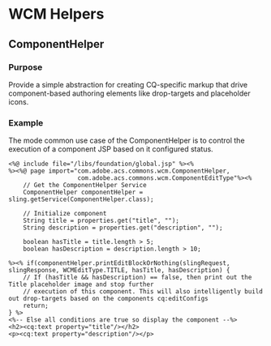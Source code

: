 # WCM Helpers

## ComponentHelper

### Purpose

Provide a simple abstraction for creating CQ-specific markup that drive component-based authoring elements like drop-targets and placeholder icons.

### Example

The mode common use case of the ComponentHelper is to control the execution of a component JSP based on it configured status.

    <%@ include file="/libs/foundation/global.jsp" %><%
    %><%@ page import="com.adobe.acs.commons.wcm.ComponentHelper,
                       com.adobe.acs.commons.wcm.ComponentEditType"%><%
        // Get the ComponentHelper Service
        ComponentHelper componentHelper = sling.getService(ComponentHelper.class);

        // Initialize component
        String title = properties.get("title", "");
        String description = properties.get("description", "");

        boolean hasTitle = title.length > 5;
        boolean hasDescription = description.length > 10;

    %><% if(componentHelper.printEditBlockOrNothing(slingRequest, slingResponse, WCMEditType.TITLE, hasTitle, hasDescription) {
        // If (hasTitle && hasDescription) == false, then print out the Title placeholder image and stop further
        // execution of this component. This will also intelligently build out drop-targets based on the components cq:editConfigs
        return;
    } %>
    <%-- Else all conditions are true so display the component --%>
    <h2><cq:text property="title"/></h2>
    <p><cq:text property="description"/></p>



